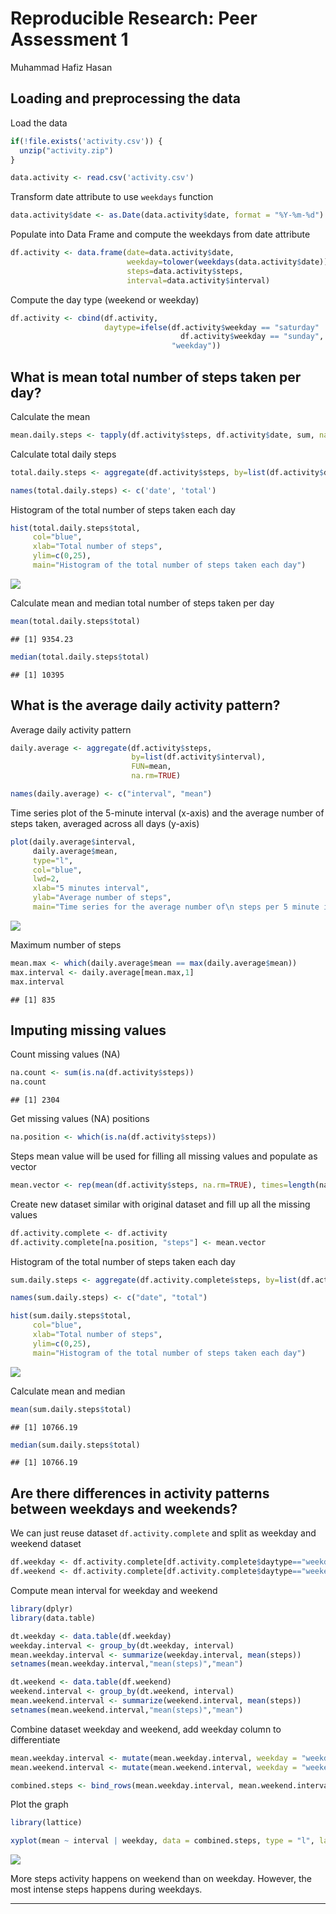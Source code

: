 # Reproducible Research: Peer Assessment 1
Muhammad Hafiz Hasan  


## Loading and preprocessing the data

Load the data


```r
if(!file.exists('activity.csv')) {
  unzip("activity.zip")  
}

data.activity <- read.csv('activity.csv')
```

Transform date attribute to use ```weekdays``` function


```r
data.activity$date <- as.Date(data.activity$date, format = "%Y-%m-%d")
```

Populate into Data Frame and compute the weekdays from date attribute


```r
df.activity <- data.frame(date=data.activity$date,
                          weekday=tolower(weekdays(data.activity$date)),
                          steps=data.activity$steps,
                          interval=data.activity$interval)
```

Compute the day type (weekend or weekday)


```r
df.activity <- cbind(df.activity,
                     daytype=ifelse(df.activity$weekday == "saturday" |
                                      df.activity$weekday == "sunday", "weekend",
                                    "weekday"))
```

## What is mean total number of steps taken per day?

Calculate the mean


```r
mean.daily.steps <- tapply(df.activity$steps, df.activity$date, sum, na.rm=TRUE)
```

Calculate total daily steps


```r
total.daily.steps <- aggregate(df.activity$steps, by=list(df.activity$date), FUN=sum, na.rm=TRUE)

names(total.daily.steps) <- c('date', 'total')
```

Histogram of the total number of steps taken each day


```r
hist(total.daily.steps$total,
     col="blue",
     xlab="Total number of steps",
     ylim=c(0,25),
     main="Histogram of the total number of steps taken each day")
```

![](PA1_template_files/figure-html/figure-1-1.png) 

Calculate mean and median total number of steps taken per day


```r
mean(total.daily.steps$total)
```

```
## [1] 9354.23
```

```r
median(total.daily.steps$total)
```

```
## [1] 10395
```

## What is the average daily activity pattern?

Average daily activity pattern


```r
daily.average <- aggregate(df.activity$steps,
                           by=list(df.activity$interval),
                           FUN=mean,
                           na.rm=TRUE)

names(daily.average) <- c("interval", "mean")
```

Time series plot of the 5-minute interval (x-axis) and the average number of steps taken, averaged across all days (y-axis)


```r
plot(daily.average$interval,
     daily.average$mean,
     type="l",
     col="blue",
     lwd=2,
     xlab="5 minutes interval",
     ylab="Average number of steps",
     main="Time series for the average number of\n steps per 5 minute interval")
```

![](PA1_template_files/figure-html/figure-2-1.png) 

Maximum number of steps


```r
mean.max <- which(daily.average$mean == max(daily.average$mean))
max.interval <- daily.average[mean.max,1]
max.interval
```

```
## [1] 835
```

## Imputing missing values

Count missing values (NA)


```r
na.count <- sum(is.na(df.activity$steps))
na.count
```

```
## [1] 2304
```

Get missing values (NA) positions


```r
na.position <- which(is.na(df.activity$steps))
```

Steps mean value will be used for filling all missing values and populate as vector


```r
mean.vector <- rep(mean(df.activity$steps, na.rm=TRUE), times=length(na.position))
```

Create new dataset similar with original dataset and fill up all the missing values


```r
df.activity.complete <- df.activity
df.activity.complete[na.position, "steps"] <- mean.vector
```

Histogram of the total number of steps taken each day


```r
sum.daily.steps <- aggregate(df.activity.complete$steps, by=list(df.activity.complete$date), FUN=sum)

names(sum.daily.steps) <- c("date", "total")

hist(sum.daily.steps$total,
     col="blue",
     xlab="Total number of steps",
     ylim=c(0,25),
     main="Histogram of the total number of steps taken each day")
```

![](PA1_template_files/figure-html/figure-3-1.png) 

Calculate mean and median


```r
mean(sum.daily.steps$total)
```

```
## [1] 10766.19
```

```r
median(sum.daily.steps$total)
```

```
## [1] 10766.19
```

## Are there differences in activity patterns between weekdays and weekends?

We can just reuse dataset ```df.activity.complete``` and split as weekday and weekend dataset


```r
df.weekday <- df.activity.complete[df.activity.complete$daytype=="weekday",]
df.weekend <- df.activity.complete[df.activity.complete$daytype=="weekend",]
```

Compute mean interval for weekday and weekend


```r
library(dplyr)
library(data.table)
```


```r
dt.weekday <- data.table(df.weekday)
weekday.interval <- group_by(dt.weekday, interval)
mean.weekday.interval <- summarize(weekday.interval, mean(steps))
setnames(mean.weekday.interval,"mean(steps)","mean")

dt.weekend <- data.table(df.weekend)
weekend.interval <- group_by(dt.weekend, interval)
mean.weekend.interval <- summarize(weekend.interval, mean(steps))
setnames(mean.weekend.interval,"mean(steps)","mean")
```

Combine dataset weekday and weekend, add weekday column to differentiate


```r
mean.weekday.interval <- mutate(mean.weekday.interval, weekday = "weekday")
mean.weekend.interval <- mutate(mean.weekend.interval, weekday = "weekend")

combined.steps <- bind_rows(mean.weekday.interval, mean.weekend.interval)
```

Plot the graph


```r
library(lattice)
```


```r
xyplot(mean ~ interval | weekday, data = combined.steps, type = "l", layout = c(1,2), main = "Weekdays and Weekends activity pattern", xlab = "5 minute daily interval", ylab = "Average number of steps")
```

![](PA1_template_files/figure-html/figure-4-1.png) 

More steps activity happens on weekend than on weekday. However, the most intense steps happens during weekdays.  
  
  
  
----
